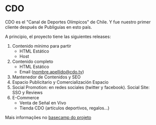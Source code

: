 CDO
===

CDO es el "Canal de Deportes Olímpicos" de Chile. Y fue nuestro primer cliente después de Publiguías en esto país.

A principio, el proyecto tiene las siguientes releases:
1. Contenido mínimo para partir
   * HTML Estático
   * Host
2. Contenido completo
   * HTML Estático
   * Email (nombre.apellido@cdo.tv)
3. Mantenedor de Contenidos y SEO
4. Espacio Publicitario y Comercialización Espacio
5. Social Promotion: en redes sociales (twitter y facebook). Social Site: SSO y Reviews
6. E-Commerce
   * Venta de Señal en Vivo
   * Tienda CDO (artículos deportivos, regalos…)

Mais informações no [basecamp do projeto](https://gonow2.basecamphq.com/projects/6954393)
